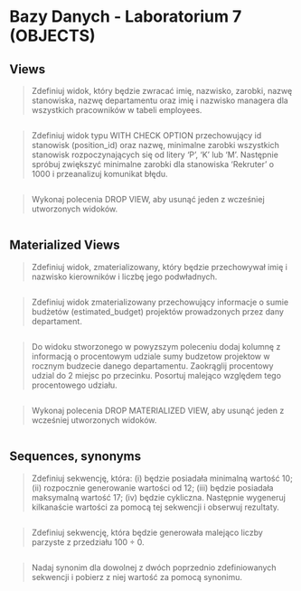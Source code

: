 # Bazy Danych - Laboratorium 7 (OBJECTS)
## Views
> Zdefiniuj widok, który będzie zwracać imię, nazwisko, zarobki, nazwę
stanowiska, nazwę departamentu oraz imię i nazwisko managera dla
wszystkich pracowników w tabeli employees.
```sql

```
>Zdefiniuj widok typu WITH CHECK OPTION przechowujący id stanowisk
(position_id) oraz nazwę, minimalne zarobki wszystkich stanowisk
rozpoczynających się od litery ‘P’, ‘K’ lub ‘M’. Następnie spróbuj zwiększyć
minimalne zarobki dla stanowiska ‘Rekruter’ o 1000 i przeanalizuj komunikat
błędu.
```sql

```
> Wykonaj polecenia DROP VIEW, aby usunąć jeden z wcześniej utworzonych
widoków.
```sql

```

## Materialized Views
> Zdefiniuj widok, zmaterializowany, który będzie przechowywał imię i nazwisko
kierowników i liczbę jego podwładnych.
```sql

```
> Zdefiniuj widok zmaterializowany przechowujący informacje o sumie
budżetów (estimated_budget) projektów prowadzonych przez dany
departament.
```sql

```
> Do widoku stworzonego w powyzszym poleceniu dodaj kolumnę z informacją
o procentowym udziale sumy budzetow projektow w rocznym budzecie
danego departamentu. Zaokrąglij procentowy udzial do 2 miejsc po
przecinku. Posortuj malejąco względem tego procentowego udziału.
```sql

```
> Wykonaj polecenia DROP MATERIALIZED VIEW, aby usunąć jeden z
wcześniej utworzonych widoków.
```sql

```

## Sequences, synonyms
> Zdefiniuj sekwencję, która: (i) będzie posiadała minimalną wartość 10; (ii)
rozpocznie generowanie wartości od 12; (iii) będzie posiadała maksymalną
wartość 17; (iv) będzie cykliczna. Następnie wygeneruj kilkanaście wartości
za pomocą tej sekwencji i obserwuj rezultaty.
```sql

```
> Zdefiniuj sekwencję, która będzie generowała malejąco liczby parzyste
z przedziału 100 ÷ 0.
```sql

```
> Nadaj synonim dla dowolnej z dwóch poprzednio zdefiniowanych sekwencji
i pobierz z niej wartość za pomocą synonimu.
```sql

```